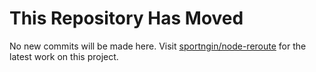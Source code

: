 # This Repository Has Moved

No new commits will be made here. Visit [sportngin/node-reroute](https://github.com/sportngin/node-reroute) for the latest work on this project.
